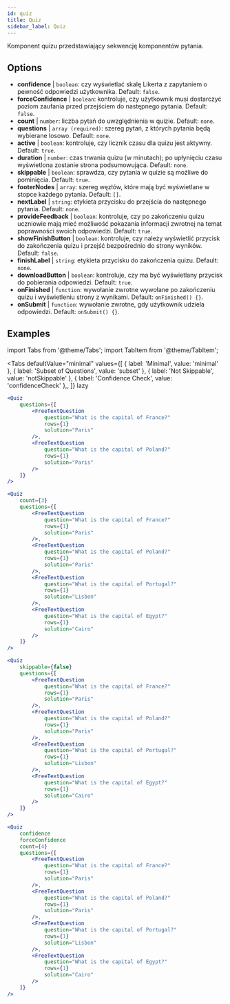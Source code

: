 ```yaml
---
id: quiz 
title: Quiz
sidebar_label: Quiz
---
```


Komponent quizu przedstawiający sekwencję komponentów pytania.

## Options

* __confidence__ | `boolean`: czy wyświetlać skalę Likerta z zapytaniem o pewność odpowiedzi użytkownika. Default: `false`.
* __forceConfidence__ | `boolean`: kontroluje, czy użytkownik musi dostarczyć poziom zaufania przed przejściem do następnego pytania. Default: `false`.
* __count__ | `number`: liczba pytań do uwzględnienia w quizie. Default: `none`.
* __questions__ | `array (required)`: szereg pytań, z których pytania będą wybierane losowo. Default: `none`.
* __active__ | `boolean`: kontroluje, czy licznik czasu dla quizu jest aktywny. Default: `true`.
* __duration__ | `number`: czas trwania quizu (w minutach); po upłynięciu czasu wyświetlona zostanie strona podsumowująca. Default: `none`.
* __skippable__ | `boolean`: sprawdza, czy pytania w quizie są możliwe do pominięcia. Default: `true`.
* __footerNodes__ | `array`: szereg węzłów, które mają być wyświetlane w stopce każdego pytania. Default: `[]`.
* __nextLabel__ | `string`: etykieta przycisku do przejścia do następnego pytania. Default: `none`.
* __provideFeedback__ | `boolean`: kontroluje, czy po zakończeniu quizu uczniowie mają mieć możliwość pokazania informacji zwrotnej na temat poprawności swoich odpowiedzi. Default: `true`.
* __showFinishButton__ | `boolean`: kontroluje, czy należy wyświetlić przycisk do zakończenia quizu i przejść bezpośrednio do strony wyników. Default: `false`.
* __finishLabel__ | `string`: etykieta przycisku do zakończenia quizu. Default: `none`.
* __downloadButton__ | `boolean`: kontroluje, czy ma być wyświetlany przycisk do pobierania odpowiedzi. Default: `true`.
* __onFinished__ | `function`: wywołanie zwrotne wywołane po zakończeniu quizu i wyświetleniu strony z wynikami. Default: `onFinished() {}`.
* __onSubmit__ | `function`: wywołanie zwrotne, gdy użytkownik udziela odpowiedzi. Default: `onSubmit() {}`.


## Examples

import Tabs from '@theme/Tabs';
import TabItem from '@theme/TabItem';

<Tabs
    defaultValue="minimal"
    values={[
        { label: 'Minimal', value: 'minimal' },
        { label: 'Subset of Questions', value: 'subset' },
        { label: 'Not Skippable', value: 'notSkippable' },
        { label: 'Confidence Check', value: 'confidenceCheck' },,
    ]}
    lazy
>

<TabItem value="minimal">

```jsx live
<Quiz
    questions={[
        <FreeTextQuestion 
            question="What is the capital of France?" 
            rows={1} 
            solution="Paris" 
        />,
        <FreeTextQuestion 
            question="What is the capital of Poland?" 
            rows={1} 
            solution="Paris" 
        />
    ]}
/>
```
</TabItem>

<TabItem value="subset">

```jsx live
<Quiz
    count={3}
    questions={[
        <FreeTextQuestion 
            question="What is the capital of France?" 
            rows={1} 
            solution="Paris" 
        />,
        <FreeTextQuestion 
            question="What is the capital of Poland?" 
            rows={1} 
            solution="Paris" 
        />,
        <FreeTextQuestion 
            question="What is the capital of Portugal?" 
            rows={1} 
            solution="Lisbon" 
        />,     
        <FreeTextQuestion 
            question="What is the capital of Egypt?" 
            rows={1} 
            solution="Cairo" 
        />
    ]}
/>
```
</TabItem>

<TabItem value="notSkippable" >

```jsx live
<Quiz
    skippable={false}
    questions={[
        <FreeTextQuestion 
            question="What is the capital of France?" 
            rows={1} 
            solution="Paris" 
        />,
        <FreeTextQuestion 
            question="What is the capital of Poland?" 
            rows={1} 
            solution="Paris" 
        />,
        <FreeTextQuestion 
            question="What is the capital of Portugal?" 
            rows={1} 
            solution="Lisbon" 
        />,     
        <FreeTextQuestion 
            question="What is the capital of Egypt?" 
            rows={1} 
            solution="Cairo" 
        />
    ]}
/>
```
</TabItem>

<TabItem value="confidenceCheck">

```jsx live
<Quiz
    confidence
    forceConfidence
    count={4}
    questions={[
        <FreeTextQuestion 
            question="What is the capital of France?" 
            rows={1} 
            solution="Paris" 
        />,
        <FreeTextQuestion 
            question="What is the capital of Poland?" 
            rows={1} 
            solution="Paris" 
        />,
        <FreeTextQuestion 
            question="What is the capital of Portugal?" 
            rows={1} 
            solution="Lisbon" 
        />,     
        <FreeTextQuestion 
            question="What is the capital of Egypt?" 
            rows={1} 
            solution="Cairo" 
        />
    ]}
/>
```
</TabItem>

</Tabs>
